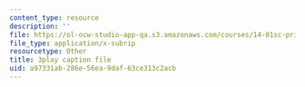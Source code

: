 ```yaml
---
content_type: resource
description: ''
file: https://ol-ocw-studio-app-qa.s3.amazonaws.com/courses/14-01sc-principles-of-microeconomics-fall-2011/a97331ab286e56ea9daf63ce313c2acb_eeauylMvOvA.vtt
file_type: application/x-subrip
resourcetype: Other
title: 3play caption file
uid: a97331ab-286e-56ea-9daf-63ce313c2acb
---
```

